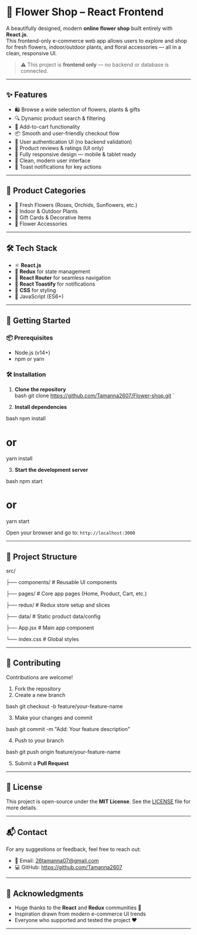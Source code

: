 # 🌸 Flower Shop – React Frontend

A beautifully designed, modern **online flower shop** built entirely with **React.js**.  
This frontend-only e-commerce web app allows users to explore and shop for fresh flowers, indoor/outdoor plants, and floral accessories — all in a clean, responsive UI.

> ⚠ This project is **frontend only** — no backend or database is connected.

---

## ✨ Features

- 🛍 Browse a wide selection of flowers, plants & gifts  
- 🔍 Dynamic product search & filtering  
- 🛒 Add-to-cart functionality  
- 📦 Smooth and user-friendly checkout flow  
- 🔐 User authentication UI (no backend validation)  
- 💬 Product reviews & ratings (UI only)  
- 📱 Fully responsive design — mobile & tablet ready  
- 🎨 Clean, modern user interface  
- 🔔 Toast notifications for key actions

---

## 🛒 Product Categories

- 🌹 Fresh Flowers (Roses, Orchids, Sunflowers, etc.)
- 🌿 Indoor & Outdoor Plants  
- 🎁 Gift Cards & Decorative Items  
- 🧺 Flower Accessories  

---

## 🛠 Tech Stack

- ⚛ **React.js**
- 🧠 **Redux** for state management
- 🔀 **React Router** for seamless navigation
- 🔔 **React Toastify** for notifications
- 🎨 **CSS** for styling
- 🧾 JavaScript (ES6+)

---

## 🚀 Getting Started

### 📦 Prerequisites
- Node.js (v14+)
- npm or yarn

### 🛠 Installation

1. **Clone the repository**  
bash
git clone https://github.com/Tamanna2607/Flower-shop.git
`

2. **Install dependencies**

bash
npm install
# or
yarn install


3. **Start the development server**

bash
npm start
# or
yarn start


Open your browser and go to: `http://localhost:3000`

---

## 📁 Project Structure


src/

├── components/       # Reusable UI components

├── pages/            # Core app pages (Home, Product, Cart, etc.)

├── redux/            # Redux store setup and slices

├── data/             # Static product data/config

├── App.jsx           # Main app component

└── index.css         # Global styles


---

## 🤝 Contributing

Contributions are welcome!

1. Fork the repository
2. Create a new branch

bash
git checkout -b feature/your-feature-name


3. Make your changes and commit

bash
git commit -m "Add: Your feature description"


4. Push to your branch

bash
git push origin feature/your-feature-name


5. Submit a **Pull Request**

---

## 📜 License

This project is open-source under the **MIT License**.
See the [LICENSE](LICENSE) file for more details.

---

## 📬 Contact

For any suggestions or feedback, feel free to reach out:

* 📧 Email: 26tamanna07@gmail.com
* 💻 GitHub: https://github.com/Tamanna2607

---

## 🙌 Acknowledgments

* Huge thanks to the **React** and **Redux** communities 🙏
* Inspiration drawn from modern e-commerce UI trends
* Everyone who supported and tested the project ❤

---

